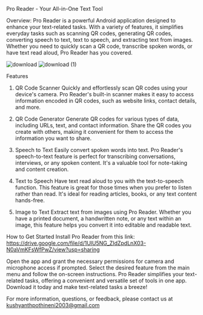 Pro Reader - Your All-in-One Text Tool

Overview: Pro Reader is a powerful Android application designed to enhance your text-related tasks. With a variety of features, it simplifies everyday tasks such as scanning QR codes, generating QR codes, converting speech to text, text to speech, and extracting text from images. Whether you need to quickly scan a QR code, transcribe spoken words, or have text read aloud, Pro Reader has you covered.

![download](https://github.com/kushyanthpothi/ProReader/assets/96671421/f672b9ea-58a2-402c-8b14-e1f9c37da5f4)
![download (1)](https://github.com/kushyanthpothi/ProReader/assets/96671421/f1b91397-3fa1-4d5f-a733-56ef10442b6a)

Features
1. QR Code Scanner
Quickly and effortlessly scan QR codes using your device's camera. Pro Reader's built-in scanner makes it easy to access information encoded in QR codes, such as website links, contact details, and more.

2. QR Code Generator
Generate QR codes for various types of data, including URLs, text, and contact information. Share the QR codes you create with others, making it convenient for them to access the information you want to share.

3. Speech to Text
Easily convert spoken words into text. Pro Reader's speech-to-text feature is perfect for transcribing conversations, interviews, or any spoken content. It's a valuable tool for note-taking and content creation.

4. Text to Speech
Have text read aloud to you with the text-to-speech function. This feature is great for those times when you prefer to listen rather than read. It's ideal for reading articles, books, or any text content hands-free.

5. Image to Text
Extract text from images using Pro Reader. Whether you have a printed document, a handwritten note, or any text within an image, this feature helps you convert it into editable and readable text.

How to Get Started
Install Pro Reader from this link: https://drive.google.com/file/d/1UlU5NG_ZIdZpdLnX03-N0aVmKFsWfPwZ/view?usp=sharing

Open the app and grant the necessary permissions for camera and microphone access if prompted.
Select the desired feature from the main menu and follow the on-screen instructions.
Pro Reader simplifies your text-related tasks, offering a convenient and versatile set of tools in one app. Download it today and make text-related tasks a breeze!

For more information, questions, or feedback, please contact us at kushyanthpothineni2003@gmail.com
